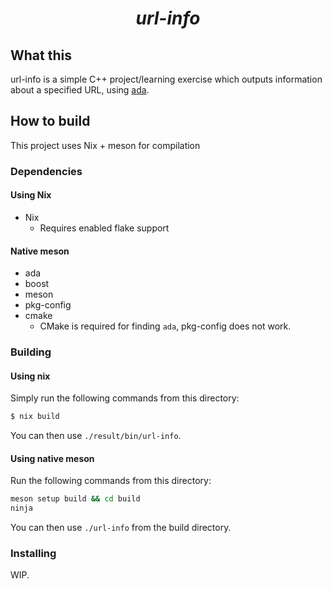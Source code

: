 <h1 align="center"><i>url-info</i></h1>

## What this
url-info is a simple C++ project/learning exercise which outputs information about a specified URL, using [ada](https://ada-url.com/).

## How to build
This project uses Nix + meson for compilation

### Dependencies
#### Using Nix
- Nix
    - Requires enabled flake support

#### Native meson
- ada
- boost
- meson
- pkg-config
- cmake
    - CMake is required for finding `ada`, pkg-config does not work.

### Building
#### Using nix
Simply run the following commands from this directory:
```bash
$ nix build
```
You can then use `./result/bin/url-info`.

#### Using native meson
Run the following commands from this directory:
```bash
meson setup build && cd build
ninja
```
You can then use `./url-info` from the build directory.

### Installing
WIP.
